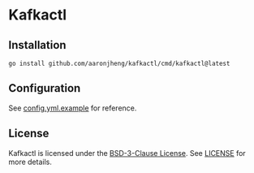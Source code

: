 # Kafkactl

## Installation

```shell
go install github.com/aaronjheng/kafkactl/cmd/kafkactl@latest
```

## Configuration

See [config.yml.example](contrib/config.yml.example) for reference.

## License

Kafkactl is licensed under the [BSD-3-Clause License](https://opensource.org/licenses/BSD-3-Clause). See [LICENSE](LICENSE) for more details.
